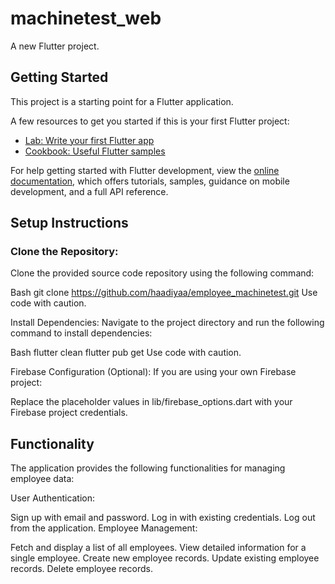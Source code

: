 # machinetest_web

A new Flutter project.

## Getting Started

This project is a starting point for a Flutter application.

A few resources to get you started if this is your first Flutter project:

- [Lab: Write your first Flutter app](https://docs.flutter.dev/get-started/codelab)
- [Cookbook: Useful Flutter samples](https://docs.flutter.dev/cookbook)

For help getting started with Flutter development, view the
[online documentation](https://docs.flutter.dev/), which offers tutorials,
samples, guidance on mobile development, and a full API reference.

## Setup Instructions

### Clone the Repository:
Clone the provided source code repository using the following command:

Bash
git clone https://github.com/haadiyaa/employee_machinetest.git
Use code with caution.

Install Dependencies:
Navigate to the project directory and run the following command to install dependencies:

Bash
flutter clean
flutter pub get
Use code with caution.

Firebase Configuration (Optional):
If you are using your own Firebase project:

Replace the placeholder values in lib/firebase_options.dart with your Firebase project credentials.

## Functionality
The application provides the following functionalities for managing employee data:

User Authentication:

Sign up with email and password.
Log in with existing credentials.
Log out from the application.
Employee Management:

Fetch and display a list of all employees.
View detailed information for a single employee.
Create new employee records.
Update existing employee records.
Delete employee records.